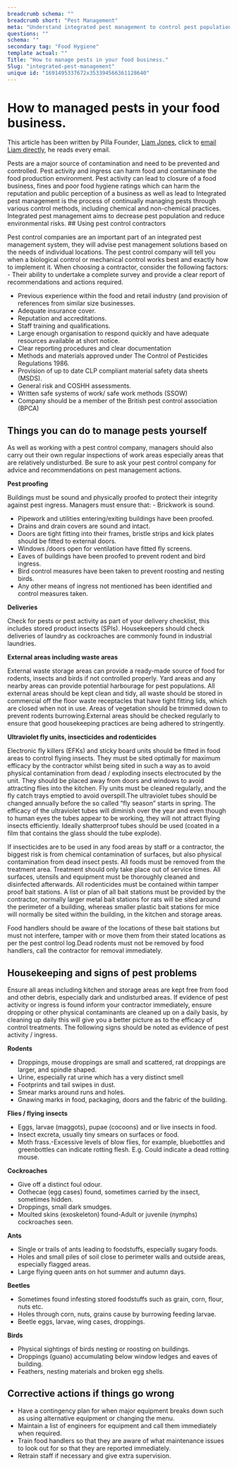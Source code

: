 ```yaml
---
breadcrumb schema: ""
breadcrumb short: "Pest Management"
meta: "Understand integrated pest management to control pest population. "
questions: ""
schema: ""
secondary tag: "Food Hygiene"
template actual: ""
Title: "How to manage pests in your food business."
Slug: "integrated-pest-management"
unique id: "1691495337672x353394566361128640"
---
```


# How to managed pests in your food business.

 This article has been written by Pilla Founder,&nbsp;[Liam Jones](https://yourpilla.com/profile/liam-jones), click to&nbsp;[email Liam directly](mailto:liam@yourpilla.com), he reads every email.

 Pests are a major source of contamination and need to be prevented and controlled. Pest activity and ingress can harm food and contaminate the food production environment. 
Pest activity can lead to closure of a food business, fines and poor food hygiene ratings which can harm the reputation and public perception of a business as well as lead to Integrated pest management is the process of continually managing pests through various control methods, including chemical and non-chemical practices. Integrated pest management aims to decrease pest population and reduce environmental risks.  ## Using pest control contractors

 Pest control companies are an important part of an integrated pest management system, they will advise pest management solutions based on the needs of individual locations. The pest control company will tell you when a biological control or mechanical control works best and exactly how to implement it. 
When choosing a contractor, consider the following factors: - Their ability to undertake a complete survey and provide a clear report of recommendations and actions required.
- Previous experience within the food and retail industry (and provision of references from similar size businesses.
- Adequate insurance cover.
- Reputation and accreditations.
- Staff training and qualifications.
- Large enough organisation to respond quickly and have adequate resources available at short notice.
- Clear reporting procedures and clear documentation
- Methods and materials approved under The Control of Pesticides Regulations 1986.
- Provision of up to date CLP compliant material safety data sheets (MSDS).
- General risk and COSHH assessments.
- Written safe systems of work/ safe work methods (SSOW)
- Company should be a member of the British pest control association (BPCA)

 ## Things you can do to manage pests yourself 

 As well as working with a pest control company, managers should also carry out their own regular inspections of work areas especially areas that are relatively undisturbed. Be sure to ask your pest control company for advice and recommendations on pest management actions. 

 **Pest proofing**

 Buildings must be sound and physically proofed to protect their integrity against pest ingress.
Managers must ensure that: - Brickwork is sound.
- Pipework and utilities entering/exiting buildings have been proofed.
- Drains and drain covers are sound and intact.
- Doors are tight fitting into their frames, bristle strips and kick plates should be fitted to external doors.
- Windows /doors open for ventilation have fitted fly screens.
- Eaves of buildings have been proofed to prevent rodent and bird ingress.
- Bird control measures have been taken to prevent roosting and nesting birds.
- Any other means of ingress not mentioned has been identified and control measures taken.

 **Deliveries**

 Check for pests or pest activity as part of your delivery checklist, this includes stored product insects (SPIs). Housekeepers should check deliveries of laundry as cockroaches are commonly found in industrial laundries.

 **External areas including waste areas**

 External waste storage areas can provide a ready-made source of food for rodents, insects and birds if not controlled properly. Yard areas and any nearby areas can provide potential harbourage for pest populations.
All external areas should be kept clean and tidy, all waste should be stored in commercial off the floor waste receptacles that have tight fitting lids, which are closed when not in use. Areas of vegetation should be trimmed down to prevent rodents burrowing.External areas should be checked regularly to ensure that good housekeeping practices are being adhered to stringently.

 **Ultraviolet fly units, insecticides and rodenticides**

 Electronic fly killers (EFKs) and sticky board units should be fitted in food areas to control flying insects.
They must be sited optimally for maximum efficacy by the contractor whilst being sited in such a way as to avoid physical contamination from dead / exploding insects electrocuted by the unit. They should be placed away from doors and windows to avoid attracting flies into the kitchen. Fly units must be cleaned regularly, and the fly catch trays emptied to avoid overspill.The ultraviolet tubes should be changed annually before the so called “fly season” starts in spring. The efficacy of the ultraviolet tubes will diminish over the year and even though to human eyes the tubes appear to be working, they will not attract flying insects efficiently. Ideally shatterproof tubes should be used (coated in a film that contains the glass should the tube explode).

 If insecticides are to be used in any food areas by staff or a contractor, the biggest risk is from chemical contamination of surfaces, but also physical contamination from dead insect pests. All foods must be removed from the treatment area. Treatment should only take place out of service times. All surfaces, utensils and equipment must be thoroughly cleaned and disinfected afterwards.&nbsp;All rodenticides must be contained within tamper proof bait stations. A list or plan of all bait stations must be provided by the contractor, normally larger metal bait stations for rats will be sited around the perimeter of a building, whereas smaller plastic bait stations for mice will normally be sited within the building, in the kitchen and storage areas.

 Food handlers should be aware of the locations of these bait stations but must not interfere, tamper with or move them from their stated locations as per the pest control log.Dead rodents must not be removed by food handlers, call the contractor for removal immediately.

 ## Housekeeping and signs of pest problems

 Ensure all areas including kitchen and storage areas are kept free from food and other debris, especially dark and undisturbed areas.
If evidence of pest activity or ingress is found inform your contractor immediately, ensure dropping or other physical contaminants are cleaned up on a daily basis, by cleaning up daily this will give you a better picture as to the efficacy of control treatments. The following signs should be noted as evidence of pest activity / ingress.

 **Rodents**

 - Droppings, mouse droppings are small and scattered, rat droppings are larger, and spindle shaped.
- Urine, especially rat urine which has a very distinct smell
- Footprints and tail swipes in dust.
- Smear marks around runs and holes.
- Gnawing marks in food, packaging, doors and the fabric of the building.

 **Flies / flying insects**

 - Eggs, larvae (maggots), pupae (cocoons) and or live insects in food.
- Insect excreta, usually tiny smears on surfaces or food.
- Moth frass.-Excessive levels of blow flies, for example, bluebottles and greenbottles can indicate rotting flesh. E.g. Could indicate a dead rotting mouse.

 **Cockroaches**

 - Give off a distinct foul odour.
- Oothecae (egg cases) found, sometimes carried by the insect, sometimes hidden.
- Droppings, small dark smudges.
- Moulted skins (exoskeleton) found-Adult or juvenile (nymphs) cockroaches seen.

 **Ants**

 - Single or trails of ants leading to foodstuffs, especially sugary foods.
- Holes and small piles of soil close to perimeter walls and outside areas, especially flagged areas.
- Large flying queen ants on hot summer and autumn days.

 **Beetles**

 - Sometimes found infesting stored foodstuffs such as grain, corn, flour, nuts etc.
- Holes through corn, nuts, grains cause by burrowing feeding larvae.
- Beetle eggs, larvae, wing cases, droppings.

 **Birds**

 - Physical sightings of birds nesting or roosting on buildings.
- Droppings (guano) accumulating below window ledges and eaves of building.
- Feathers, nesting materials and broken egg shells.

 ## Corrective actions if things go wrong

 - Have a contingency plan for when major equipment breaks down such as using alternative equipment or changing the menu.
- Maintain a list of engineers for equipment and call them immediately when required.
- Train food handlers so that they are aware of what maintenance issues to look out for so that they are reported immediately.
- Retrain staff if necessary and give extra supervision.